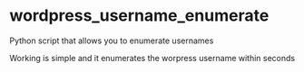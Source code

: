 # wordpress_username_enumerate
Python script that allows you to enumerate usernames

Working is simple and it enumerates the worpress username within seconds
